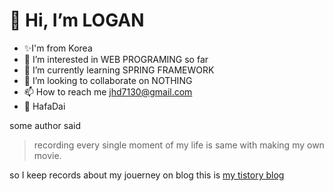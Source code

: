  # 👋 Hi, I’m LOGAN
- ✨I'm from Korea
- 👀 I’m interested in WEB PROGRAMING so far
- 🌱 I’m currently learning SPRING FRAMEWORK
- 💞️ I’m looking to collaborate on NOTHING
- 📫 How to reach me jhd7130@gmail.com
- 🤙 HafaDai

some author said
  > recording every single moment of my life is same with making my own movie.

so I keep records about my jouerney on blog
this is [my tistory blog](https://beinghonest.tistory.com/)


<!---
jhd7130/jhd7130 is a ✨ special ✨ repository because its `README.md` (this file) appears on your GitHub profile.
You can click the Preview link to take a look at your changes.
--->
